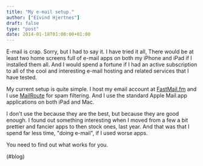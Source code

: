 ```yaml
---
title: "My e-mail setup."
author: ["Eivind Hjertnes"]
draft: false
type: "post"
date: 2014-01-18T01:00:00+01:00
---
```


E-mail is crap. Sorry, but I had to say it. I have tried it all, There
would be at least two home screens full of e-mail apps on both my iPhone
and iPad if I installed them all. And I would spend a fortune if I had
an active subscription to all of the cool and interesting e-mail hosting
and related services that I have tested.

My current setup is quite simple. I host my email account at
[FastMail.fm](http://FastMail.fm) and I use
[MailRoute](http://mailroute.net) for spam filtering. And I use the
standard Apple Mail.app applications on both iPad and Mac.

I don't use the because they are the best, but because they are good
enough. I found out something interesting when I moved from a few a bit
prettier and fancier apps to then stock ones, last year. And that was
that I spend far less time, "doing e-mail", if I used worse apps.

You need to find out what works for you.

(#blog)
